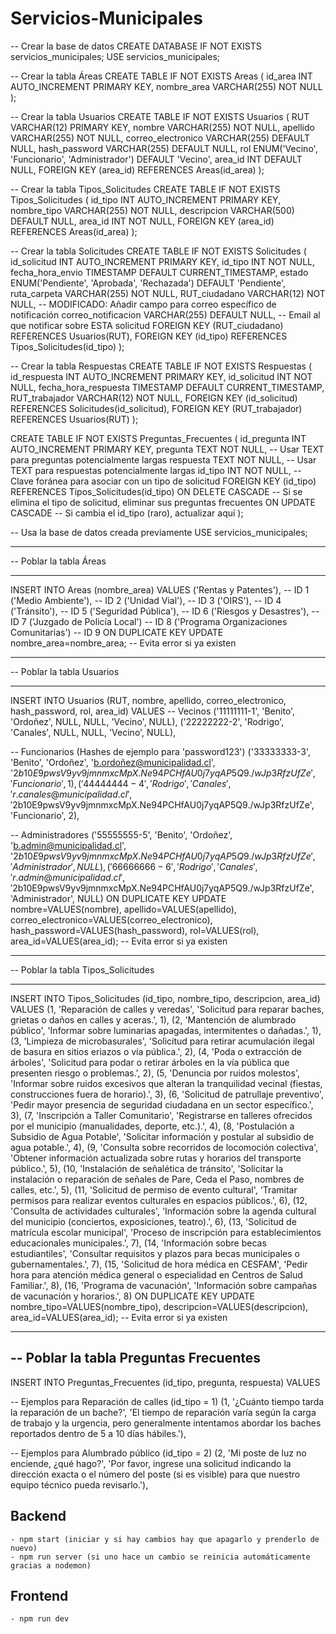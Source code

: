 # Servicios-Municipales

-- Crear la base de datos
CREATE DATABASE IF NOT EXISTS servicios_municipales;
USE servicios_municipales;

-- Crear la tabla Áreas
CREATE TABLE IF NOT EXISTS Areas (
    id_area INT AUTO_INCREMENT PRIMARY KEY,
    nombre_area VARCHAR(255) NOT NULL
);

-- Crear la tabla Usuarios
CREATE TABLE IF NOT EXISTS Usuarios (
    RUT VARCHAR(12) PRIMARY KEY,
    nombre VARCHAR(255) NOT NULL,
    apellido VARCHAR(255) NOT NULL,
    correo_electronico VARCHAR(255) DEFAULT NULL,
    hash_password VARCHAR(255) DEFAULT NULL,
    rol ENUM('Vecino', 'Funcionario', 'Administrador') DEFAULT 'Vecino',
    area_id INT DEFAULT NULL,
    FOREIGN KEY (area_id) REFERENCES Areas(id_area)
);

-- Crear la tabla Tipos_Solicitudes
CREATE TABLE IF NOT EXISTS Tipos_Solicitudes (
    id_tipo INT AUTO_INCREMENT PRIMARY KEY,
    nombre_tipo VARCHAR(255) NOT NULL,
    descripcion VARCHAR(500) DEFAULT NULL,
    area_id INT NOT NULL,
    FOREIGN KEY (area_id) REFERENCES Areas(id_area)
);

-- Crear la tabla Solicitudes
CREATE TABLE IF NOT EXISTS Solicitudes (
    id_solicitud INT AUTO_INCREMENT PRIMARY KEY,
    id_tipo INT NOT NULL,
    fecha_hora_envio TIMESTAMP DEFAULT CURRENT_TIMESTAMP,
    estado ENUM('Pendiente', 'Aprobada', 'Rechazada') DEFAULT 'Pendiente',
    ruta_carpeta VARCHAR(255) NOT NULL,
    RUT_ciudadano VARCHAR(12) NOT NULL,
    -- MODIFICADO: Añadir campo para correo específico de notificación
    correo_notificacion VARCHAR(255) DEFAULT NULL, -- Email al que notificar sobre ESTA solicitud
    FOREIGN KEY (RUT_ciudadano) REFERENCES Usuarios(RUT),
    FOREIGN KEY (id_tipo) REFERENCES Tipos_Solicitudes(id_tipo)
);

-- Crear la tabla Respuestas
CREATE TABLE IF NOT EXISTS Respuestas (
    id_respuesta INT AUTO_INCREMENT PRIMARY KEY,
    id_solicitud INT NOT NULL,
    fecha_hora_respuesta TIMESTAMP DEFAULT CURRENT_TIMESTAMP,
    RUT_trabajador VARCHAR(12) NOT NULL,
    FOREIGN KEY (id_solicitud) REFERENCES Solicitudes(id_solicitud),
    FOREIGN KEY (RUT_trabajador) REFERENCES Usuarios(RUT)
);

CREATE TABLE IF NOT EXISTS Preguntas_Frecuentes (
    id_pregunta INT AUTO_INCREMENT PRIMARY KEY,
    pregunta TEXT NOT NULL, -- Usar TEXT para preguntas potencialmente largas
    respuesta TEXT NOT NULL, -- Usar TEXT para respuestas potencialmente largas
    id_tipo INT NOT NULL,    -- Clave foránea para asociar con un tipo de solicitud
    FOREIGN KEY (id_tipo) REFERENCES Tipos_Solicitudes(id_tipo)
        ON DELETE CASCADE  -- Si se elimina el tipo de solicitud, eliminar sus preguntas frecuentes
        ON UPDATE CASCADE  -- Si cambia el id_tipo (raro), actualizar aquí
);


-- Usa la base de datos creada previamente
USE servicios_municipales;

-- ------------------------------
-- Poblar la tabla Áreas
-- ------------------------------
INSERT INTO Areas (nombre_area) VALUES
('Rentas y Patentes'),                    -- ID 1
('Medio Ambiente'),                       -- ID 2
('Unidad Vial'),                          -- ID 3
('OIRS'),                                 -- ID 4
('Tránsito'),                             -- ID 5
('Seguridad Pública'),                    -- ID 6
('Riesgos y Desastres'),                  -- ID 7
('Juzgado de Policía Local')              -- ID 8
('Programa Organizaciones Comunitarias')  -- ID 9
ON DUPLICATE KEY UPDATE nombre_area=nombre_area; -- Evita error si ya existen

-- ------------------------------
-- Poblar la tabla Usuarios
-- ------------------------------
INSERT INTO Usuarios (RUT, nombre, apellido, correo_electronico, hash_password, rol, area_id) VALUES
-- Vecinos
('11111111-1', 'Benito', 'Ordoñez', NULL, NULL, 'Vecino', NULL),
('22222222-2', 'Rodrigo', 'Canales', NULL, NULL, 'Vecino', NULL),

-- Funcionarios (Hashes de ejemplo para 'password123')
('33333333-3', 'Benito', 'Ordoñez', 'b.ordoñez@municipalidad.cl', '$2b$10$E9pwsV9yv9jmnmxcMpX.Ne94PCHfAU0j7yqAP5Q9./wJp3RfzUfZe', 'Funcionario', 1),
('44444444-4', 'Rodrigo', 'Canales', 'r.canales@municipalidad.cl', '$2b$10$E9pwsV9yv9jmnmxcMpX.Ne94PCHfAU0j7yqAP5Q9./wJp3RfzUfZe', 'Funcionario', 2),

-- Administradores
('55555555-5', 'Benito', 'Ordoñez', 'b.admin@municipalidad.cl', '$2b$10$E9pwsV9yv9jmnmxcMpX.Ne94PCHfAU0j7yqAP5Q9./wJp3RfzUfZe', 'Administrador', NULL),
('66666666-6', 'Rodrigo', 'Canales', 'r.admin@municipalidad.cl', '$2b$10$E9pwsV9yv9jmnmxcMpX.Ne94PCHfAU0j7yqAP5Q9./wJp3RfzUfZe', 'Administrador', NULL)
ON DUPLICATE KEY UPDATE nombre=VALUES(nombre), apellido=VALUES(apellido), correo_electronico=VALUES(correo_electronico), hash_password=VALUES(hash_password), rol=VALUES(rol), area_id=VALUES(area_id); -- Evita error si ya existen

-- ------------------------------
-- Poblar la tabla Tipos_Solicitudes
-- ------------------------------
INSERT INTO Tipos_Solicitudes (id_tipo, nombre_tipo, descripcion, area_id) VALUES
(1, 'Reparación de calles y veredas', 'Solicitud para reparar baches, grietas o daños en calles y aceras.', 1),
(2, 'Mantención de alumbrado público', 'Informar sobre luminarias apagadas, intermitentes o dañadas.', 1),
(3, 'Limpieza de microbasurales', 'Solicitud para retirar acumulación ilegal de basura en sitios eriazos o vía pública.', 2),
(4, 'Poda o extracción de árboles', 'Solicitud para podar o retirar árboles en la vía pública que presenten riesgo o problemas.', 2),
(5, 'Denuncia por ruidos molestos', 'Informar sobre ruidos excesivos que alteran la tranquilidad vecinal (fiestas, construcciones fuera de horario).', 3),
(6, 'Solicitud de patrullaje preventivo', 'Pedir mayor presencia de seguridad ciudadana en un sector específico.', 3),
(7, 'Inscripción a Taller Comunitario', 'Registrarse en talleres ofrecidos por el municipio (manualidades, deporte, etc.).', 4),
(8, 'Postulación a Subsidio de Agua Potable', 'Solicitar información y postular al subsidio de agua potable.', 4),
(9, 'Consulta sobre recorridos de locomoción colectiva', 'Obtener información actualizada sobre rutas y horarios del transporte público.', 5),
(10, 'Instalación de señalética de tránsito', 'Solicitar la instalación o reparación de señales de Pare, Ceda el Paso, nombres de calles, etc.', 5),
(11, 'Solicitud de permiso de evento cultural', 'Tramitar permisos para realizar eventos culturales en espacios públicos.', 6),
(12, 'Consulta de actividades culturales', 'Información sobre la agenda cultural del municipio (conciertos, exposiciones, teatro).', 6),
(13, 'Solicitud de matrícula escolar municipal', 'Proceso de inscripción para establecimientos educacionales municipales.', 7),
(14, 'Información sobre becas estudiantiles', 'Consultar requisitos y plazos para becas municipales o gubernamentales.', 7),
(15, 'Solicitud de hora médica en CESFAM', 'Pedir hora para atención médica general o especialidad en Centros de Salud Familiar.', 8),
(16, 'Programa de vacunación', 'Información sobre campañas de vacunación y horarios.', 8)
ON DUPLICATE KEY UPDATE nombre_tipo=VALUES(nombre_tipo), descripcion=VALUES(descripcion), area_id=VALUES(area_id); -- Evita error si ya existen

------------------------------
-- Poblar la tabla Preguntas Frecuentes
------------------------------
INSERT INTO Preguntas_Frecuentes (id_tipo, pregunta, respuesta) VALUES

-- Ejemplos para Reparación de calles (id_tipo = 1)
(1, '¿Cuánto tiempo tarda la reparación de un bache?', 'El tiempo de reparación varía según la carga de trabajo y la urgencia, pero generalmente intentamos abordar los baches reportados dentro de 5 a 10 días hábiles.'),

-- Ejemplos para Alumbrado público (id_tipo = 2)
(2, 'Mi poste de luz no enciende, ¿qué hago?', 'Por favor, ingrese una solicitud indicando la dirección exacta o el número del poste (si es visible) para que nuestro equipo técnico pueda revisarlo.'),





Backend
-------
    - npm start (iniciar y si hay cambios hay que apagarlo y prenderlo de nuevo)
    - npm run server (si uno hace un cambio se reinicia automáticamente gracias a nodemon)



Frontend
--------
    - npm run dev
